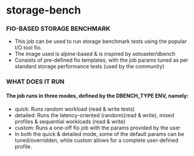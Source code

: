 # storage-bench
### FIO-BASED STORAGE BENCHMARK
* This job can be used to run storage benchmark tests using the popular I/O tool fio.
* The image used is alpine-based & is inspired by sotoaster/dbench
* Consists of pre-defined fio templates, with the job params tuned as per standard storage performance tests (used by the community)

### WHAT DOES IT RUN

#### The job runs in three modes, defined by the DBENCH_TYPE ENV, namely:

* quick: Runs random workload (read & write tests)
* detailed: Runs the latency-oriented (random)(read & write), mixed profiles & sequential workloads (read & write)
* custom: Runs a one-off fio job with the params provided by the user
* In both the quick & detailed mode, some of the default params can be tuned/overridden, while custom allows for a complete user-defined profile.